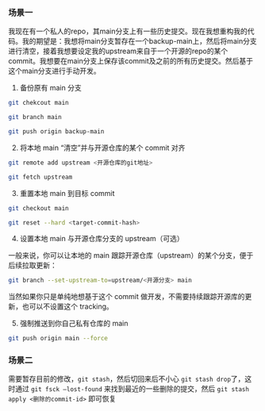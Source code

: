 ### 场景一

我现在有一个私人的repo，其main分支上有一些历史提交。现在我想重构我的代码。我的期望是：我想将main分支暂存在一个backup-main上，然后将main分支进行清空，接着我想要设定我的upstream来自于一个开源的repo的某个commit。我想要在main分支上保存该commit及之前的所有历史提交。然后基于这个main分支进行手动开发。

1. 备份原有 main 分支

```bash
git chekcout main

git branch main

git push origin backup-main
```

2. 将本地 main “清空”并与开源仓库的某个 commit 对齐

```bash
git remote add upstream <开源仓库的git地址>

git fetch upstream
```

3. 重置本地 main 到目标 commit

```bash
git checkout main

git reset --hard <target-commit-hash>
```

4. 设置本地 main 与开源仓库分支的 upstream（可选）

一般来说，你可以让本地的 main 跟踪开源仓库（upstream）的某个分支，便于后续拉取更新：

```bash
git branch --set-upstream-to=upstream/<开源分支> main
```

当然如果你只是单纯地想基于这个 commit 做开发，不需要持续跟踪开源库的更新，也可以不设置这个 tracking。

5. 强制推送到你自己私有仓库的 main

```bash
git push origin main --force
```

### 场景二

需要暂存目前的修改，`git stash`，然后切回来后不小心 `git stash drop`了，这时通过 `git fsck –lost-found` 来找到最近的一些删除的提交，然后 `git stash apply <删除的commit-id>` 即可恢复
